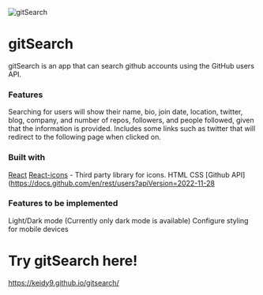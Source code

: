 ![gitSearch](https://user-images.githubusercontent.com/108159052/208324274-f850ed68-0ee9-4047-b23a-5cb4d8ff97bd.png)

# gitSearch

gitSearch is an app that can search github accounts using the GitHub users API.


### Features

Searching for users will show their name, bio, join date, location, twitter, blog, company, and number of repos, followers, and people followed, given that the information is provided. 
Includes some links such as twitter that will redirect to the following page when clicked on.

### Built with

[React](https://reactjs.org/)
[React-icons](https://react-icons.github.io/react-icons/) - Third party library for icons.
HTML
CSS
[Github API](https://docs.github.com/en/rest/users?apiVersion=2022-11-28

### Features to be implemented

Light/Dark mode (Currently only dark mode is available)
Configure styling for mobile devices


# Try gitSearch here!
https://keidy9.github.io/gitsearch/
